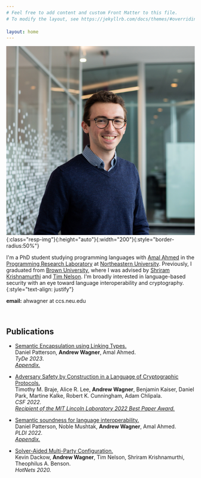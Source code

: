 ```yaml
---
# Feel free to add content and custom Front Matter to this file.
# To modify the layout, see https://jekyllrb.com/docs/themes/#overriding-theme-defaults

layout: home
---
```


![Andrew Wagner](assets/pic.png){:class="resp-img"}{:height="auto"}{:width="200"}{:style="border-radius:50%"}


I'm a PhD student studying programming languages with 
[Amal Ahmed][amal] in the [Programming Research Laboratory][prl] at [Northeastern University][khoury].
Previously, I graduated from [Brown University][brown], 
where I was advised by [Shriram Krishnamurthi][shriram] and [Tim Nelson][tim].
I'm broadly interested in language-based security with an eye toward language interoperability and cryptography.
{:style="text-align: justify"}

**email:** ahwagner at ccs.neu.edu

<br style="clear: both">

## Publications

- [Semantic Encapsulation using Linking Types.][linktype]  
  Daniel Patterson, **Andrew Wagner**, Amal Ahmed.  
  *TyDe 2023*.  
  [*Appendix.*][linktype-apdx]

- [Adversary Safety by Construction in a Language of Cryptographic Protocols.][advsafety]  
  Timothy M. Braje, Alice R. Lee, **Andrew Wagner**, Benjamin Kaiser,
  Daniel Park, Martine Kalke, Robert K. Cunningham, Adam Chlipala.  
  *CSF 2022.*  
  [*Recipient of the MIT Lincoln Laboratory 2022 Best Paper Award.*][advsafety-award]
  
- [Semantic soundness for language interoperability.][seminterop]  
  Daniel Patterson, Noble Mushtak, **Andrew Wagner**, Amal Ahmed.  
  *PLDI 2022.*  
  [*Appendix.*][seminterop-apdx]

- [Solver-Aided Multi-Party Configuration.][mpconfig]  
  Kevin Dackow, **Andrew Wagner**, Tim Nelson, Shriram Krishnamurthi, Theophilus A. Benson.  
  *HotNets 2020.*

[amal]: https://ccs.neu.edu/~amal/
[khoury]: https://www.khoury.northeastern.edu/
[prl]: https://prl.khoury.northeastern.edu/
[brown]: https://cs.brown.edu/
[shriram]: https://cs.brown.edu/~sk/
[tim]: https://cs.brown.edu/people/tbn/

[mpconfig]: https://doi.org/10.1145/3422604.3425944
[seminterop]: https://doi.org/10.1145/3519939.3523703
[seminterop-apdx]: assets/papers/sem-interop-apdx.pdf
[advsafety]: https://doi.org/10.1109/CSF54842.2022.9919638
[advsafety-award]: https://www.ll.mit.edu/about/awards-recognition/best-paper-best-invention-awards
[linktype]: assets/papers/sem-encap-link-types.pdf
[linktype-apdx]: assets/papers/sem-encap-link-types-apdx.pdf


